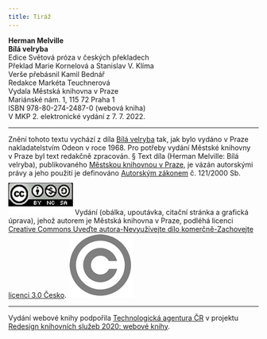 ```yaml
---
title: Tiráž
---
```


**Herman Melville    
Bílá velryba**  
Edice Světová próza v českých překladech  
Překlad Marie Kornelová a Stanislav V. Klíma  
Verše přebásnil Kamil Bednář  
Redakce Markéta Teuchnerová  
Vydala Městská knihovna v Praze  
Mariánské nám. 1, 115 72 Praha 1  
ISBN 978-80-274-2487-0 (webová kniha)  
V MKP 2. elektronické vydání z 7. 7. 2022.

***

Znění tohoto textu vychází z díla [Bílá velryba](https://search.mlp.cz/cz/titul/bila-velryba/126203/) tak, jak bylo vydáno v Praze nakladatelstvím Odeon v roce 1968. Pro potřeby vydání Městské knihovny v Praze byl text redakčně zpracován.
§
Text díla (Herman Melville: Bílá velryba), publikovaného [Městskou knihovnou v Praze](https://www.mlp.cz/cz/), je vázán autorskými právy a jeho použití je definováno [Autorským zákonem](https://www.mkcr.cz/predpisy-zakonu-709.html) č. 121/2000 Sb.
[![image001.jpg](./resources/image001_fmt.png)](https://creativecommons.org/licenses/by-nc-sa/3.0/cz/)
Vydání (obálka, upoutávka, citační stránka a grafická úprava), jehož autorem je Městská knihovna v Praze, podléhá licenci [Creative Commons Uveďte autora-Nevyužívejte dílo komerčně-Zachovejte licenci 3.0 Česko](https://creativecommons.org/licenses/by-nc-sa/3.0/cz/).
![image002.jpg](./resources/image002_fmt.png)

***

Vydání webové knihy podpořila [Technologická agentura ČR](https://www.tacr.cz/) v projektu [Redesign knihovních služeb 2020: webové knihy](https://starfos.tacr.cz/cs/project/TL04000391).